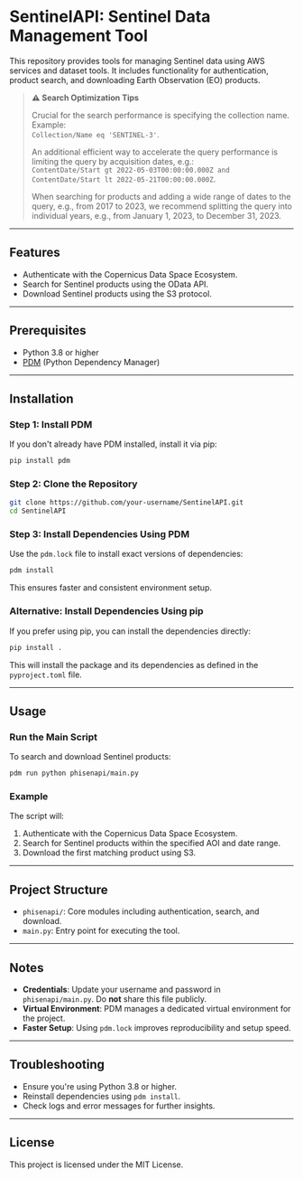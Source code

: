# SentinelAPI: Sentinel Data Management Tool

This repository provides tools for managing Sentinel data using AWS services and dataset tools. It includes functionality for authentication, product search, and downloading Earth Observation (EO) products.

> **⚠️ Search Optimization Tips**  
>  
> Crucial for the search performance is specifying the collection name. Example:  
> `Collection/Name eq 'SENTINEL-3'`.  
>  
> An additional efficient way to accelerate the query performance is limiting the query by acquisition dates, e.g.:  
> `ContentDate/Start gt 2022-05-03T00:00:00.000Z and ContentDate/Start lt 2022-05-21T00:00:00.000Z`.  
>  
> When searching for products and adding a wide range of dates to the query, e.g., from 2017 to 2023, we recommend splitting the query into individual years, e.g., from January 1, 2023, to December 31, 2023.

---
## Features

- Authenticate with the Copernicus Data Space Ecosystem.
- Search for Sentinel products using the OData API.
- Download Sentinel products using the S3 protocol.

---

## Prerequisites
- Python 3.8 or higher
- [PDM](https://pdm.fming.dev/) (Python Dependency Manager)



---

## Installation

### Step 1: Install PDM
If you don't already have PDM installed, install it via pip:
```bash
pip install pdm
```

### Step 2: Clone the Repository
```bash
git clone https://github.com/your-username/SentinelAPI.git
cd SentinelAPI
```

### Step 3: Install Dependencies Using PDM
Use the `pdm.lock` file to install exact versions of dependencies:
```bash
pdm install
```

This ensures faster and consistent environment setup.

### Alternative: Install Dependencies Using pip
If you prefer using pip, you can install the dependencies directly:
```bash
pip install .
```

This will install the package and its dependencies as defined in the `pyproject.toml` file.

---

## Usage

### Run the Main Script
To search and download Sentinel products:
```bash
pdm run python phisenapi/main.py
```

### Example
The script will:
1. Authenticate with the Copernicus Data Space Ecosystem.
2. Search for Sentinel products within the specified AOI and date range.
3. Download the first matching product using S3.

---

## Project Structure
- `phisenapi/`: Core modules including authentication, search, and download.
- `main.py`: Entry point for executing the tool.

---

## Notes
- **Credentials**: Update your username and password in `phisenapi/main.py`. Do **not** share this file publicly.
- **Virtual Environment**: PDM manages a dedicated virtual environment for the project.
- **Faster Setup**: Using `pdm.lock` improves reproducibility and setup speed.

---

## Troubleshooting
- Ensure you're using Python 3.8 or higher.
- Reinstall dependencies using `pdm install`.
- Check logs and error messages for further insights.

---

## License
This project is licensed under the MIT License.
